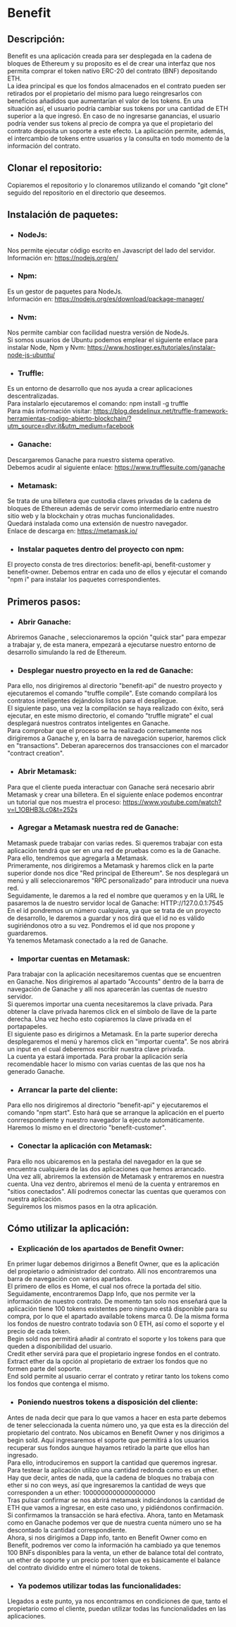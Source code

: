 # Benefit

## Descripción:

  Benefit es una aplicación creada para ser desplegada en la cadena de bloques de Ethereum y su proposito es el de crear una interfaz que nos permita comprar el token nativo ERC-20 del contrato (BNF) depositando ETH.  
  La idea principal es que los fondos almacenados en el contrato pueden ser retirados por el propietario del mismo para luego reingresarlos con beneficios añadidos que aumentarían el valor de los tokens. En una situación así, el usuario podría cambiar sus tokens por una cantidad de ETH superior a la que ingresó.
  En caso de no ingresarse ganancias, el usuario podría vender sus tokens al precio de compra ya que el propietario del contrato deposita un soporte a este efecto.
  La aplicación permite, además, el intercambio de tokens entre usuarios y la consulta en todo momento de la información del contrato.

## Clonar el repositorio:

  Copiaremos el repositorio y lo clonaremos utilizando el comando "git clone" seguido del repositorio en el directorio que deseemos.

## Instalación de paquetes:

  - ### NodeJs:  
  Nos permite ejecutar código escrito en Javascript del lado del servidor.  
  Información en: https://nodejs.org/en/
  - ### Npm: 
  Es un gestor de paquetes para NodeJs.   
  Información en: https://nodejs.org/es/download/package-manager/
  - ### Nvm:  
  Nos permite cambiar con facilidad nuestra versión de NodeJs.  
  Si somos usuarios de Ubuntu podemos emplear el siguiente enlace para instalar Node, Npm y Nvm: https://www.hostinger.es/tutoriales/instalar-node-js-ubuntu/
  - ### Truffle:  
  Es un entorno de desarrollo que nos ayuda a crear aplicaciones descentralizadas.  
  Para instalarlo ejecutaremos el comando: npm install -g truffle  
  Para más información visitar: https://blog.desdelinux.net/truffle-framework-herramientas-codigo-abierto-blockchain/?utm_source=dlvr.it&utm_medium=facebook
  - ### Ganache:  
  Descargaremos Ganache para nuestro sistema operativo.  
  Debemos acudir al siguiente enlace: https://www.trufflesuite.com/ganache
  - ### Metamask:  
  Se trata de una billetera que custodia claves privadas de la cadena de bloques de Ethereun además de servir como intermediario entre nuestro sitio web y la blockchain y otras muchas funcionalidades.  
  Quedará instalada como una extensión de nuestro navegador.  
  Enlace de descarga en: https://metamask.io/
  - ### Instalar paquetes dentro del proyecto con npm:  
  El proyecto consta de tres directorios: benefit-api, benefit-customer y benefit-owner. Debemos entrar en cada uno de ellos y ejecutar el comando "npm i" para instalar los paquetes correspondientes.

## Primeros pasos:

  - ### Abrir Ganache:   
  Abriremos Ganache , seleccionaremos la opción "quick star" para empezar a trabajar y, de esta manera, empezará a ejecutarse nuestro entorno de desarrollo simulando la red de Ethereum.
  - ### Desplegar nuestro proyecto en la red de Ganache:  
  Para ello, nos dirigiremos al directorio "benefit-api" de nuestro proyecto y ejecutaremos el comando "truffle compile". Este comando compilará los contratos inteligentes dejándolos listos para el despliegue.  
  El siguiente paso, una vez la compilación se haya realizado con éxito, será ejecutar, en este mismo directorio, el comando "truffle migrate" el cual desplegará nuestros contratos inteligentes en Ganache.  
  Para comprobar que el proceso se ha realizado correctamente nos dirigiremos a Ganache y, en la barra de navegación superior, haremos click en "transactions". Deberan aparecernos dos transacciones con el marcador "contract creation".
  - ### Abrir Metamask:  
  Para que el cliente pueda interactuar con Ganache será necesario abrir Metamask y crear una billetera. En el siguiente enlace podemos encontrar un tutorial que nos muestra el proceso: https://www.youtube.com/watch?v=l_1OBHB3Lc0&t=252s
  - ### Agregar a Metamask nuestra red de Ganache:
  Metamask puede trabajar con varias redes. Si queremos trabajar con esta aplicación tendrá que ser en una red de pruebas como es la de Ganache. Para ello, tendremos que agregarla a Metamask.  
  Primeramente, nos dirigiremos a Metamask y haremos click en la parte superior donde nos dice "Red principal de Ethereum". Se nos desplegará un menú y allí seleccionaremos "RPC personalizado" para introducir una nueva red.  
  Seguidamente, le daremos a la red el nombre que queramos y en la URL le pasaremos la de nuestro servidor local de Ganache: HTTP://127.0.0.1:7545  
  En el id pondremos un número cualquiera, ya que se trata de un proyecto de desarrollo, le daremos a guardar y nos dirá que el id no es válido sugiriéndonos otro a su vez. Pondremos el id que nos propone y guardaremos.  
  Ya tenemos Metamask conectado a la red de Ganache.
  - ### Importar cuentas en Metamask:  
  Para trabajar con la aplicación necesitaremos cuentas que se encuentren en Ganache. Nos dirigiremos al apartado "Accounts" dentro de la barra de navegación de Ganache y allí nos aparecerán las cuentas de nuestro servidor.  
  Si queremos importar una cuenta necesitaremos la clave privada. Para obtener la clave privada haremos click en el símbolo de llave de la parte derecha. Una vez hecho esto copiaremos la clave privada en el portapapeles.  
  El siguiente paso es dirigirnos a Metamask. En la parte superior derecha desplegaremos el menú y haremos click en "importar cuenta". Se nos abrirá un input en el cual deberemos escribir nuestra clave privada.  
  La cuenta ya estará importada. Para probar la aplicación sería recomendable hacer lo mismo con varias cuentas de las que nos ha generado Ganache.
  - ### Arrancar la parte del cliente:  
  Para ello nos dirigiremos al directorio "benefit-api" y ejecutaremos el comando "npm start". Esto hará que se arranque la aplicación en el puerto conrrespondiente y nuestro navegador la ejecute automáticamente.  
  Haremos lo mismo en el directorio "benefit-customer".
  - ### Conectar la aplicación con Metamask:  
  Para ello nos ubicaremos en la pestaña del navegador en la que se encuentra cualquiera de las dos aplicaciones que hemos arrancado.  
  Una vez allí, abriremos la extensión de Metamask y entraremos en nuestra cuenta. Una vez dentro, abriremos el menú de la cuenta y entraremos en "sitios conectados". Allí podremos conectar las cuentas que queramos con nuestra aplicación.  
  Seguiremos los mismos pasos en la otra aplicación.

## Cómo utilizar la aplicación:

  - ### Explicación de los apartados de Benefit Owner:
  En primer lugar debemos dirigirnos a Benefit Owner, que es la aplicación del propietario o administrador del contrato. Allí nos encontraremos una barra de navegación con varios apartados.  
  El primero de ellos es Home, el cual nos ofrece la portada del sitio.  
  Seguidamente, encontraremos Dapp Info, que nos permite ver la información de nuestro contrato. De momento tan solo nos enseñará que la aplicación tiene 100 tokens existentes pero ninguno está disponible para su compra, por lo que el apartado available tokens marca 0. De la misma forma los fondos de nuestro contrato todavía son 0 ETH, así como el soporte y el precio de cada token.  
  Begin sold nos permitirá añadir al contrato el soporte y los tokens para que queden a disponibilidad del usuario.  
  Credit ether servirá para que el propietario ingrese fondos en el contrato.  
  Extract ether da la opción al propietario de extraer los fondos que no formen parte del soporte.  
  End sold permite al usuario cerrar el contrato y retirar tanto los tokens como los fondos que contenga el mismo.

  - ### Poniendo nuestros tokens a disposición del cliente:
  
  Antes de nada decir que para lo que vamos a hacer en esta parte debemos de tener seleccionada la cuenta número uno, ya que esta es la dirección del propietario del contrato.
  Nos ubicamos en Benefit Owner y nos dirigimos a begin sold. Aquí ingresaremos el soporte que permitirá a los usuarios recuperar sus fondos aunque hayamos retirado la parte que ellos han ingresado.  
  Para ello, introduciremos en support la cantidad que queremos ingresar. Para testear la aplicación utilizo una cantidad redonda como es un ether.
  Hay que decir, antes de nada, que la cadena de bloques no trabaja con ether si no con weys, así que ingresaremos la cantidad de weys que corresponden a un ether: 1000000000000000000  
  Tras pulsar confirmar se nos abrirá metamask indicándonos la cantidad de ETH que vamos a ingresar, en este caso uno, y pidiéndonos confirmación.  
  Si confirmamos la transacción se hará efectiva. Ahora, tanto en Metamask como en Ganache podemos ver que de nuestra cuenta número uno se ha descontado la cantidad correspondiente.  
  Ahora, si nos dirigimos a Dapp info, tanto en Benefit Owner como en Benefit, podremos ver como la información ha cambiado ya que tenemos 100 BNFs disponibles para la venta, un ether de balance total del contrato, un ether de soporte y un precio por token que es básicamente el balance del contrato dividido entre el número total de tokens.

  - ### Ya podemos utilizar todas las funcionalidades:

  Llegados a este punto, ya nos encontramos en condiciones de que, tanto el propietario como el cliente, puedan utilizar todas las funcionalidades en las aplicaciones.